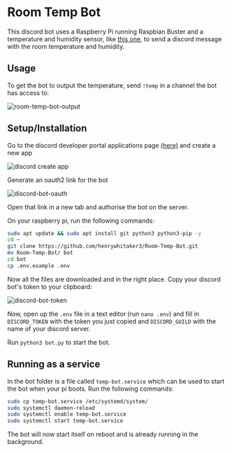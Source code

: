 # Room Temp Bot

This discord bot uses a Raspberry Pi running Raspbian Buster and a temperature and humidity sensor, like [this one](https://www.amazon.co.uk/gp/product/B078SVZB1X/ref=ppx_yo_dt_b_search_asin_title?ie=UTF8&psc=1), to send a discord message with the room temperature and humidity.

## Usage

To get the bot to output the temperature, send `!temp` in a channel the bot has access to:

![room-temp-bot-output](https://user-images.githubusercontent.com/36062479/77360623-9ba9f800-6d45-11ea-9b15-fb7c0281156b.png)

## Setup/Installation

Go to the discord developer portal applications page [(here)](https://discordapp.com/developers/applications) and create a new app
    
![discord create app](https://user-images.githubusercontent.com/36062479/77360622-99e03480-6d45-11ea-87ac-dd5e784577aa.png)

Generate an oauth2 link for the bot
    
![discord-bot-oauth](https://user-images.githubusercontent.com/36062479/77360608-977dda80-6d45-11ea-989a-1279b68a0b71.png)

Open that link in a new tab and authorise the bot on the server.

On your raspberry pi, run the following commands:

```bash
sudo apt update && sudo apt install git python3 python3-pip -y
cd ~
git clone https://github.com/henrywhitaker3/Room-Temp-Bot.git
mv Room-Temp-Bot/ bot
cd bot
cp .env.example .env
```

Now all the files are downloaded and in the right place. Copy your discord bot's token to your clipboard:

![discord-bot-token](https://user-images.githubusercontent.com/36062479/77360615-98af0780-6d45-11ea-9851-9f8f05dd772e.png)

Now, open up the `.env` file in a text editor (run `nano .env`) and fill in `DISCORD_TOKEN` with the token you just copied and `DISCORD_GUILD` with the name of your discord server.

Run `python3 bot.py` to start the bot.

## Running as a service

In the bot folder is a file called `temp-bot.service` which can be used to start the bot when your pi boots. Run the following commands:

```bash
sudo cp temp-bot.service /etc/systemd/system/
sudo systemctl daemon-reload
sudo systemctl enable temp-bot.service
sudo systemctl start temp-bot.service
```

The bot will now start itself on reboot and is already running in the background.
